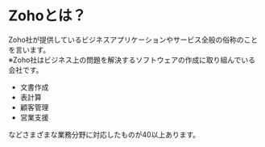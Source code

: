 # Zohoとは？
Zoho社が提供しているビジネスアプリケーションやサービス全般の俗称のことを言います。<br>
※Zoho社はビジネス上の問題を解決するソフトウェアの作成に取り組んでいる会社です。<br>

- 文書作成
- 表計算
- 顧客管理
- 営業支援

などさまざまな業務分野に対応したものが40以上あります。
